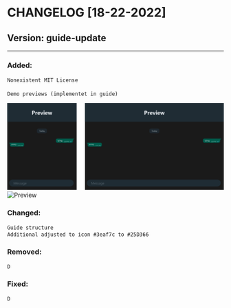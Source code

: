 # CHANGELOG [18-22-2022]

## Version: guide-update
---

### Added:
    Nonexistent MIT License

    Demo previews (implementet in guide)
![Preview](./src/images/preview-ideas/message_dark_preview.png)
![Preview](./src/images/preview-ideas/message_light_preview.png)
### Changed:
    Guide structure
    Additional adjusted to icon #3eaf7c to #25D366
### Removed:
    D
### Fixed:
    D